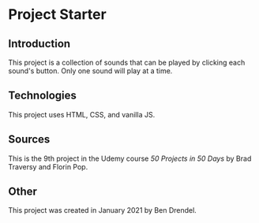 # Project Starter

## Introduction

This project is a collection of sounds that can be played by clicking each sound's button.  Only one sound will play at a time.

## Technologies

This project uses HTML, CSS, and vanilla JS.

## Sources

This is the 9th project in the Udemy course _50 Projects in 50 Days_ by Brad Traversy and Florin Pop.

## Other

This project was created in January 2021 by Ben Drendel.
